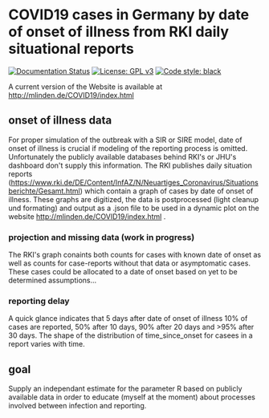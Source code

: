 # COVID19 cases in Germany by date of onset of illness from RKI daily situational reports
[![Documentation Status](https://readthedocs.org/projects/covid19-inference-forecast/badge/?version=latest)](https://covid19-inference-forecast.readthedocs.io/en/latest/?badge=latest)
[![License: GPL v3](https://img.shields.io/badge/License-GPLv3-blue.svg)](https://www.gnu.org/licenses/gpl-3.0)
[![Code style: black](https://img.shields.io/badge/code%20style-black-000000.svg)](https://github.com/psf/black)

A current version of the Website is available at http://mlinden.de/COVID19/index.html

## onset of illness data
For proper simulation of the outbreak with a SIR or SIRE model, date of onset of illness is crucial if modeling of the reporting process is omitted. Unfortunately the publicly available databases behind RKI's  or JHU's dashboard don't supply this information. The RKI publishes daily situation reports (https://www.rki.de/DE/Content/InfAZ/N/Neuartiges_Coronavirus/Situationsberichte/Gesamt.html) which contain a graph of cases by date of onset of illness. These graphs are digitized, the data is postprocessed (light cleanup und formating) and output as a .json file to be used in a dynamic plot on the website http://mlinden.de/COVID19/index.html .

### projection and missing data (work in progress)
The RKI's graph conaints both counts for cases with known date of onset as well as counts for case-reports without that data or asymptomatic cases. These cases could be allocated to a date of onset based on yet to be determined assumptions...

### reporting delay
A quick glance indicates that 5 days after date of onset of illness 10% of cases are reported, 50% after 10 days, 90% after 20 days and >95% after 30 days. The shape of the distribution of time_since_onset for casees in a report varies with time.

## goal
Supply an independant estimate for the parameter R based on publicly available data in order to educate (myself at the moment) about processes involved between infection and reporting.


